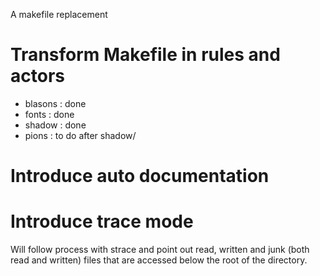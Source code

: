 A makefile replacement

# Transform Makefile in rules and actors

 * blasons : done
 * fonts : done
 * shadow : done
 * pions : to do after shadow/

# Introduce auto documentation

# Introduce trace mode

Will follow process with strace and point out read, written and junk
(both read and written) files that are accessed below the root of the
directory.
